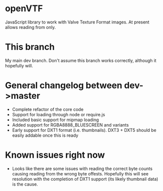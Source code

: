 # openVTF
JavaScript library to work with Valve Texture Format images. At present allows reading from only.

# This branch
My main dev branch. Don't assume this branch works correctly, although it hopefully will. 

# General changelog between dev->master
* Complete refactor of the core code
* Support for loading through node or require.js
* Included basic support for mipmap loading
* Added support for RGBA8888_BLUESCREEN and variants
* Early support for DXT1 format (i.e. thumbnails). DXT3 + DXT5 should be easily addable once this is ready


# Known issues right now
* Looks like there are some issues with reading the correct byte counts causing reading from the wrong byte offests. Hopefully this will see resolution with the completion of DXT1 support (its likely thumbnail data) is the cause.